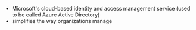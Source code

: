 - Microsoft's cloud-based identity and access management service (used to be called Azure Active Directory)
- simplifies the way organizations manage